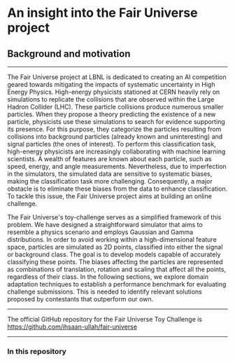 # An insight into the Fair Universe project

## Background and motivation

---

The Fair Universe project at LBNL is dedicated to creating an AI competition geared towards mitigating the impacts of systematic uncertainty in High Energy Physics. High-energy physicists stationed at CERN heavily rely on simulations to replicate the collisions that are observed within the Large Hadron Collider (LHC). These particle collisions produce numerous smaller particles. When they propose a theory predicting the existence of a new particle, physicists use these simulations to search for evidence supporting its presence. For this purpose, they categorize the particles resulting from collisions into background particles (already known and uninteresting) and signal particles (the ones of interest). To perform this classification task, high-energy physicists are increasingly collaborating with machine learning scientists. A wealth of features are known about each particle, such as speed, energy, and angle measurements. Nevertheless, due to imperfection in the simulators, the simulated data are sensitive to systematic biases, making the classification task more challenging. Consequently, a major obstacle is to eliminate these biases from the data to enhance classification. To tackle this issue, the Fair Universe project aims at building an online challenge.

The Fair Universe's toy-challenge serves as a simplified framework of this problem. We have designed a straightforward simulator that aims to resemble a physics scenario and employs Gaussian and Gamma distributions. In order to avoid working within a high-dimensional feature space, particles are simulated as 2D points, classified into either the signal or background class. The goal is to develop models capable of accurately classifying these points. The biases affecting the particles are represented as combinations of translation, rotation and scaling that affect all the points, regardless of their class. In the following sections, we explore domain adaptation techniques to establish a performance benchmark for evaluating challenge submissions. This is needed to identify relevant solutions proposed by contestants that outperform our own.

***

The official GitHub repository for the Fair Universe Toy Challenge is https://github.com/ihsaan-ullah/fair-universe

___

### In this repository
